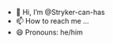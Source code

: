 - 👋 Hi, I’m @Stryker-can-has
- 📫 How to reach me ...
- 😄 Pronouns: he/him

<!---
Stryker-can-has/Stryker-can-has is a ✨ special ✨ repository because its `README.md` (this file) appears on your GitHub profile.
You can click the Preview link to take a look at your changes.
--->
